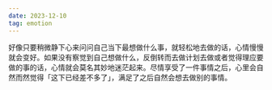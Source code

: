 ```yaml
---
date: 2023-12-10
tag: emotion
---
```

好像只要稍微静下心来问问自己当下最想做什么事，就轻松地去做的话，心情慢慢就会变好。如果没有察觉到自己想做什么，反倒转而去做计划去做或者觉得理应要做的事的话，心情就会莫名其妙地迷茫起来。尽情享受了一件事情之后，心里会自然而然觉得「这下已经差不多了」，满足了之后自然会想去做别的事情。